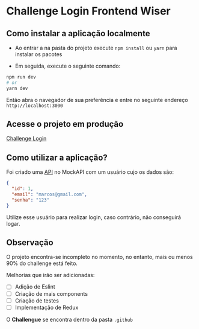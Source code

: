 # Challenge Login Frontend Wiser

## Como instalar a aplicação localmente

- Ao entrar a na pasta do projeto execute `npm install` ou `yarn` para instalar
os pacotes

- Em seguida, execute o seguinte comando:

```bash
npm run dev
# or
yarn dev
```

Então abra o navegador de sua preferência e entre no seguinte endereço
`http://localhost:3000`

## Acesse o projeto em produção

[Challenge Login](https://challenge-login-frontend-wiser.vercel.app/)

## Como utilizar a aplicação?

Foi criado uma [API](https://60288ec0289eb50017cf703e.mockapi.io/users) no MockAPI
com um usuário cujo os dados são:

```json
{
  "id": 1,
  "email": "marcos@gmail.com",
  "senha": "123"
}
```

Utilize esse usuário para realizar login, caso contrário, não conseguirá logar.

## Observação

O projeto encontra-se incompleto no momento, no entanto, mais ou menos 90%
do challenge está feito.

Melhorias que irão ser adicionadas:

- [ ] Adição de Eslint
- [ ] Criação de mais components
- [ ] Criação de testes
- [ ] Implementação de Redux

O **Challengue** se encontra dentro da pasta `.github`
